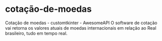 # cotação-de-moedas
Cotação de moedas - customtkinter - AwesomeAPI
O software de cotação vai retorna os valores atuais de moedas internacionais em relação ao Real brasileiro, tudo em tempo real.

